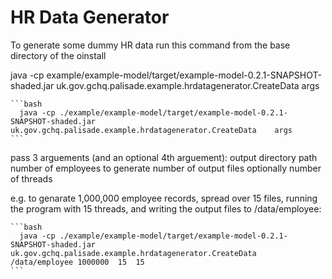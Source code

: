 # HR Data Generator

To generate some dummy HR data run this command from the base directory of the oinstall

java -cp example/example-model/target/example-model-0.2.1-SNAPSHOT-shaded.jar uk.gov.gchq.palisade.example.hrdatagenerator.CreateData    args

    ```bash
      java -cp ./example/example-model/target/example-model-0.2.1-SNAPSHOT-shaded.jar uk.gov.gchq.palisade.example.hrdatagenerator.CreateData    args
    ```

pass 3 arguements (and an optional 4th arguement):
    output directory path 
    number of employees to generate 
    number of output files 
    optionally number of threads
    
    
e.g. to genarate 1,000,000 employee records, spread over 15 files, running the program with 15 threads, and writing the output files to /data/employee:

    ```bash
      java -cp ./example/example-model/target/example-model-0.2.1-SNAPSHOT-shaded.jar uk.gov.gchq.palisade.example.hrdatagenerator.CreateData   /data/employee 1000000  15  15
    ```
    